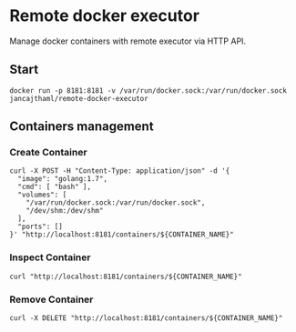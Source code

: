Remote docker executor
======================

Manage docker containers with remote executor via HTTP API.

## Start

```
docker run -p 8181:8181 -v /var/run/docker.sock:/var/run/docker.sock jancajthaml/remote-docker-executor
```

## Containers management
### Create Container

```
curl -X POST -H "Content-Type: application/json" -d '{
  "image": "golang:1.7",
  "cmd": [ "bash" ],
  "volumes": [
    "/var/run/docker.sock:/var/run/docker.sock",
    "/dev/shm:/dev/shm"
  ],
  "ports": []
}' "http://localhost:8181/containers/${CONTAINER_NAME}"
```

### Inspect Container

```
curl "http://localhost:8181/containers/${CONTAINER_NAME}"
```

### Remove Container

```
curl -X DELETE "http://localhost:8181/containers/${CONTAINER_NAME}"
```
